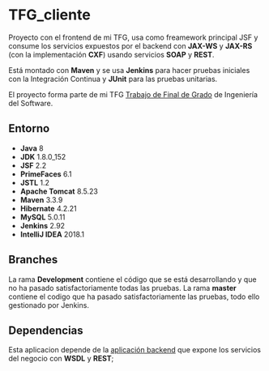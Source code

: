 # TFG_cliente

Proyecto con el frontend de mi TFG, usa como freamework principal JSF y consume los servicios expuestos por el backend con **JAX-WS** y **JAX-RS** (con la implementación **CXF**) usando servicios **SOAP** y **REST**.

Está montado con **Maven** y se usa **Jenkins** para hacer pruebas iniciales con la Integración Continua y **JUnit** para las pruebas unitarias. 

El proyecto forma parte de mi TFG [Trabajo de Final de Grado](https://hunzagit.github.io/Portfolio-Online/#TFG) de Ingeniería del Software.


## Entorno

 - **Java** 8
 - **JDK** 1.8.0_152
 - **JSF** 2.2
 - **PrimeFaces** 6.1
 - **JSTL** 1.2
 - **Apache Tomcat** 8.5.23
 - **Maven** 3.3.9
 - **Hibernate** 4.2.21
 - **MySQL** 5.0.11
 - **Jenkins** 2.92
 - **IntelliJ IDEA** 2018.1
 

## Branches

La rama **Development** contiene el código que se está desarrollando y que no ha pasado satisfactoriamente todas las pruebas.
La rama **master** contiene el codigo que ha pasado satisfactoriamente las pruebas, todo ello gestionado por Jenkins.

 
## Dependencias

Esta aplicacion depende de la [aplicación backend](https://github.com/hunzaGit/TFG_server) que expone los servicios del negocio con **WSDL** y **REST**;

